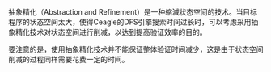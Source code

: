 抽象精化（Abstraction and Refinement）是一种缩減状态空间的技术。当目标程序的状态空间太大，使得Ceagle的DFS引擎搜索时间过长时，可以考虑采用抽象精化技术对状态空间进行削减，以达到提高验证效率的目的。

要注意的是，使用抽象精化技术并不能保证整体验证时间减少，这是由于状态空间削减的过程同样需要花费一定的时间。
